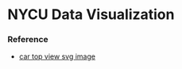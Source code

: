 # NYCU Data Visualization

### Reference

* [car top view svg image](https://all-free-download.com/free-vector/download/ford_fiesta_2017_car_icons_flat_black_white_handdrawn_different_views_outline_6924961.html)